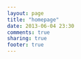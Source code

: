 ```yaml
---
layout: page
title: "homepage"
date: 2013-06-04 23:30
comments: true
sharing: true
footer: true
---
```

